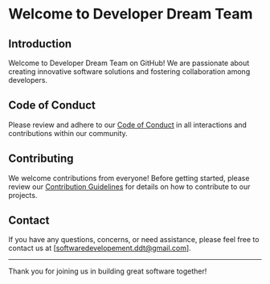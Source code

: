 # Welcome to Developer Dream Team

## Introduction

Welcome to Developer Dream Team on GitHub! We are passionate about creating innovative software solutions and fostering collaboration among developers.

## Code of Conduct

Please review and adhere to our [Code of Conduct](./CODE_OF_CONDUCT.md) in all interactions and contributions within our community.

## Contributing

We welcome contributions from everyone! Before getting started, please review our [Contribution Guidelines](./CONTRIBUTING.md) for details on how to contribute to our projects.

## Contact

If you have any questions, concerns, or need assistance, please feel free to contact us at [softwaredevelopement.ddt@gmail.com].

---

Thank you for joining us in building great software together!
